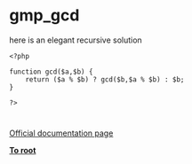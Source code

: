 # gmp_gcd



here is an elegant recursive solution<br>

```
<?php    

function gcd($a,$b) {
    return ($a % $b) ? gcd($b,$a % $b) : $b;
}

?>
```
  

#

[Official documentation page](https://www.php.net/manual/en/function.gmp-gcd.php)

**[To root](/README.md)**
